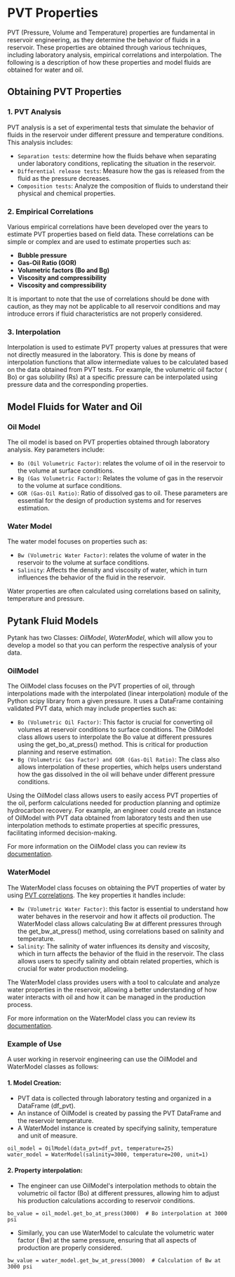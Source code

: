 # **PVT Properties**

PVT (Pressure, Volume and Temperature) properties are fundamental in reservoir
engineering, as they determine the behavior of fluids in a reservoir. These
properties are obtained through various techniques, including laboratory
analysis, empirical correlations and interpolation. The following is a
description of how these properties and model fluids are obtained for water and
oil.

## **Obtaining PVT Properties**

### 1. PVT Analysis

PVT analysis is a set of experimental tests that simulate the behavior of fluids
in the reservoir under different pressure and temperature conditions. This
analysis includes:

- ``Separation tests``: determine how the fluids behave when separating under
  laboratory conditions, replicating the situation in the reservoir.
- ``Differential release tests``: Measure how the gas is released from the fluid
  as the pressure decreases.
- ``Composition tests``: Analyze the composition of fluids to understand their
  physical and chemical properties.

### 2. Empirical Correlations

Various empirical correlations have been developed over the years to estimate
PVT properties based on field data. These correlations can be simple or
complex and are used to estimate properties such as:

- **Bubble pressure**
- **Gas-Oil Ratio (GOR)**
- **Volumetric factors (Bo and Bg)**
- **Viscosity and compressibility**
- **Viscosity and compressibility**

It is important to note that the use of correlations should be done with
caution, as they may not be applicable to all reservoir conditions and may
introduce errors if fluid characteristics are not properly considered.

### 3. Interpolation

Interpolation is used to estimate PVT property values at pressures that were
not directly measured in the laboratory. This is done by means of
interpolation functions that allow intermediate values to be calculated based
on the data obtained from PVT tests. For example, the volumetric oil factor (
Bo) or gas solubility (Rs) at a specific pressure can be interpolated using
pressure data and the corresponding properties.

## **Model Fluids for Water and Oil**

### Oil Model

The oil model is based on PVT properties obtained through laboratory analysis.
Key parameters include:

- ``Bo (Oil Volumetric Factor)``: relates the volume of oil in the reservoir to
  the volume at surface conditions.
- ``Bg (Gas Volumetric Factor)``: Relates the volume of gas in the reservoir to
  the volume at surface conditions.
- ``GOR (Gas-Oil Ratio)``: Ratio of dissolved gas to oil. These parameters are
  essential for the design of production systems and for reserves estimation.

### Water Model

The water model focuses on properties such as:

- ``Bw (Volumetric Water Factor)``: relates the volume of water in the reservoir
  to the volume at surface conditions.
- ``Salinity``: Affects the density and viscosity of water, which in turn
  influences the behavior of the fluid in the reservoir.

Water properties are often calculated using correlations based on salinity,
temperature and pressure.

## **Pytank Fluid Models**

Pytank has two Classes: *OilModel*, *WaterModel*, which will allow you to
develop a
model so that you can perform the respective analysis of your data.

### **OilModel**

The OilModel class focuses on the PVT properties of oil, through interpolations
made with the interpolated (linear interpolation) module of the Python scipy
library from a given pressure. It uses a DataFrame containing validated PVT
data, which may include properties such as:

- ``Bo (Volumetric Oil Factor)``: This factor is crucial for converting oil
  volumes at reservoir conditions to surface conditions. The OilModel class
  allows users to interpolate the Bo value at different pressures using the
  get_bo_at_press() method. This is critical for production planning and reserve
  estimation.
- ``Bg (Volumetric Gas Factor) and GOR (Gas-Oil Ratio)``: The class also allows
  interpolation of these properties, which helps users understand how the gas
  dissolved in the oil will behave under different pressure conditions.

Using the OilModel class allows users to easily access PVT properties of the
oil, perform calculations needed for production planning and optimize
hydrocarbon recovery. For example, an engineer could create an instance of
OilModel with PVT data obtained from laboratory tests and then use interpolation
methods to estimate properties at specific pressures, facilitating informed
decision-making.

For more information on the OilModel class you can review its
[documentation](../API/generated/oil_model.md).

### **WaterModel**

The WaterModel class focuses on obtaining the PVT properties of water by using
[PVT correlations](../API/generated/pvt_correlations.md). The key properties it
handles include:

- ``Bw (Volumetric Water Factor)``: this factor is essential to understand how
  water behaves in the reservoir and how it affects oil production. The
  WaterModel class allows calculating Bw at different pressures through the
  get_bw_at_press() method, using correlations based on salinity and
  temperature.
- ``Salinity``: The salinity of water influences its density and viscosity,
  which in turn affects the behavior of the fluid in the reservoir. The class
  allows users to specify salinity and obtain related properties, which is
  crucial for water production modeling.

The WaterModel class provides users with a tool to calculate and analyze water
properties in the reservoir, allowing a better understanding of how water
interacts with oil and how it can be managed in the production process.

For more information on the WaterModel class you can review its
[documentation](../API/generated/water_model.md).

### **Example of Use**

A user working in reservoir engineering can use the OilModel and WaterModel
classes as follows:

#### 1. Model Creation:

- PVT data is collected through laboratory testing and organized in a
  DataFrame (df_pvt).
- An instance of OilModel is created by passing the PVT DataFrame and the
  reservoir temperature.
- A WaterModel instance is created by specifying salinity, temperature and unit
  of measure.

```
oil_model = OilModel(data_pvt=df_pvt, temperature=25)
water_model = WaterModel(salinity=3000, temperature=200, unit=1)
```

#### 2. Property interpolation:

- The engineer can use OilModel's interpolation methods to obtain the volumetric
  oil factor (Bo) at different pressures, allowing him to adjust his production
  calculations according to reservoir conditions.

```
bo_value = oil_model.get_bo_at_press(3000)  # Bo interpolation at 3000 psi
```

- Similarly, you can use WaterModel to calculate the volumetric water factor (
  Bw) at the same pressure, ensuring that all aspects of production are properly
  considered.

```
bw_value = water_model.get_bw_at_press(3000)  # Calculation of Bw at 3000 psi
```